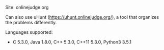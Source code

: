 Site: onlinejudge.org

Can also use uHunt (https://uhunt.onlinejudge.org/), a tool that organizes the problems differently.

Languages supported:
* C 5.3.0, Java 1.8.0, C++ 5.3.0, C++11 5.3.0, Python3 3.5.1